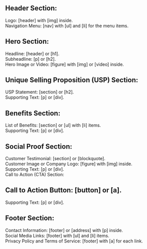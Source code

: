 ## Header Section:  
Logo: [header] with [img] inside.  
Navigation Menu: [nav] with [ul] and [li] for the menu items.  

## Hero Section:  
Headline: [header] or [h1].  
Subheadline: [p] or [h2].  
Hero Image or Video: [figure] with [img] or [video] inside.  

## Unique Selling Proposition (USP) Section:
USP Statement: [section] or [h2].  
Supporting Text: [p] or [div].  

## Benefits Section: 
List of Benefits: [section] or [ul] with [li] items.  
Supporting Text: [p] or [div].  

## Social Proof Section:  
Customer Testimonial: [section] or [blockquote].  
Customer Image or Company Logo: [figure] with [img] inside.  
Supporting Text: [p] or [div].  
Call to Action (CTA) Section:  

## Call to Action Button: [button] or [a].  
Supporting Text: [p] or [div].  

## Footer Section:  
Contact Information: [footer] or [address] with [p] inside.  
Social Media Links: [footer] with [ul] and [li] items.  
Privacy Policy and Terms of Service: [footer] with [a] for each link.  











